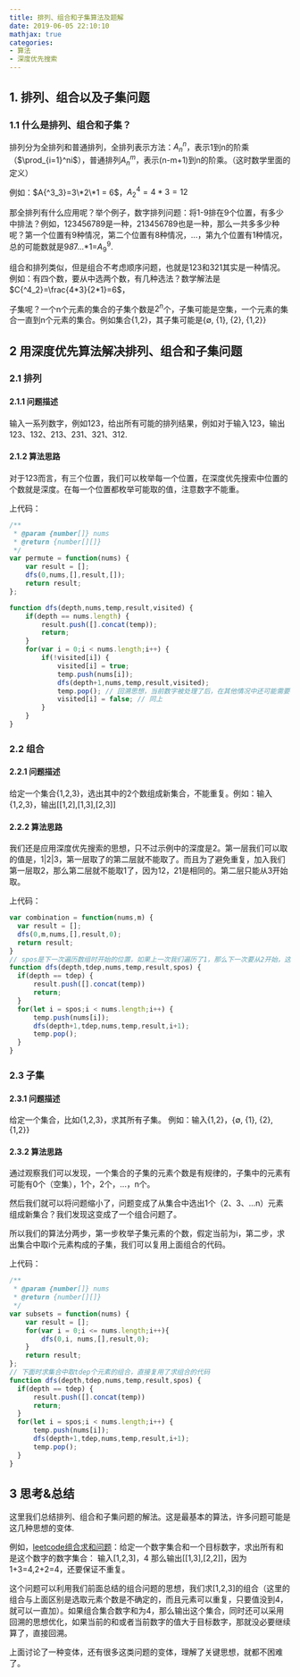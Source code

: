 ```yaml
---
title: 排列、组合和子集算法及题解
date: 2019-06-05 22:10:10
mathjax: true
categories:
- 算法
- 深度优先搜索
---
```

<!-- <script type="text/x-mathjax-config">
  MathJax.Hub.Config({tex2jax: {inlineMath: [['$','$'], ['\\(','\\)']]}});
</script>
<script type="text/javascript" async
  src="https://cdnjs.cloudflare.com/ajax/libs/mathjax/2.7.4/latest.js?config=TeX-MML-AM_CHTML">
</script> -->

## 1. 排列、组合以及子集问题
### 1.1 什么是排列、组合和子集？
排列分为全排列和普通排列，全排列表示方法：$A{^n_n}$，表示1到n的阶乘（$\prod_{i=1}^ni$），普通排列$A{^m_n}$，表示(n-m+1)到n的阶乘。（这时数学里面的定义）

例如：$A{^3_3}=3\*2\*1 = 6$，$A{^4_2}=4*3=12$

那全排列有什么应用呢？举个例子，数字排列问题：将1-9排在9个位置，有多少中排法？例如，123456789是一种，213456789也是一种，那么一共多多少种呢？第一个位置有9种情况，第二个位置有8种情况，...，第九个位置有1种情况，总的可能数就是9*8*7...*1=$A{^9_9}$.

组合和排列类似，但是组合不考虑顺序问题，也就是123和321其实是一种情况。例如：有四个数，要从中选两个数，有几种选法？数学解法是$C{^4_2}=\frac{4*3}{2*1}=6$，

子集呢？一个n个元素的集合的子集个数是$2^n$个，子集可能是空集，一个元素的集合一直到n个元素的集合。例如集合{1,2}，其子集可能是{$\emptyset$, {1}, {2}, {1,2}}

## 2 用深度优先算法解决排列、组合和子集问题
### 2.1 排列
#### 2.1.1 问题描述
输入一系列数字，例如123，给出所有可能的排列结果，例如对于输入123，输出123、132、213、231、321、312.

#### 2.1.2 算法思路
对于123而言，有三个位置，我们可以枚举每一个位置，在深度优先搜索中位置的个数就是深度。在每一个位置都枚举可能取的值，注意数字不能重。

上代码：
```js
/**
 * @param {number[]} nums
 * @return {number[][]}
 */
var permute = function(nums) {
    var result = [];
    dfs(0,nums,[],result,[]);
    return result;
};

function dfs(depth,nums,temp,result,visited) {
    if(depth == nums.length) {
        result.push([].concat(temp));
        return;
    }
    for(var i = 0;i < nums.length;i++) {
        if(!visited[i]) {
            visited[i] = true;
            temp.push(nums[i]);
            dfs(depth+1,nums,temp,result,visited);
            temp.pop(); // 回溯思想，当前数字被处理了后，在其他情况中还可能需要被处理。
            visited[i] = false; // 同上
        }
    }
}
```
### 2.2 组合
#### 2.2.1 问题描述
给定一个集合{1,2,3}，选出其中的2个数组成新集合，不能重复。例如：输入{1,2,3}，输出[[1,2],[1,3],[2,3]]

#### 2.2.2 算法思路
我们还是应用深度优先搜索的思想，只不过示例中的深度是2。第一层我们可以取的值是，1|2|3，第一层取了的第二层就不能取了。而且为了避免重复，加入我们第一层取2，那么第二层就不能取1了，因为12，21是相同的。第二层只能从3开始取。

上代码：
```js
var combination = function(nums,m) {
  var result = [];
  dfs(0,m,nums,[],result,0);
  return result;
}
// spos是下一次遍历数组时开始的位置，如果上一次我们遍历了1，那么下一次要从2开始，这样才能保证不重复
function dfs(depth,tdep,nums,temp,result,spos) {
  if(depth == tdep) {
      result.push([].concat(temp))
      return;
  }
  for(let i = spos;i < nums.length;i++) {
      temp.push(nums[i]);
      dfs(depth+1,tdep,nums,temp,result,i+1);
      temp.pop();
  }
}
```
### 2.3 子集
#### 2.3.1 问题描述
给定一个集合，比如{1,2,3}，求其所有子集。
例如：输入{1,2}，{$\emptyset$, {1}, {2}, {1,2}}

#### 2.3.2 算法思路
通过观察我们可以发现，一个集合的子集的元素个数是有规律的，子集中的元素有可能有0个（空集），1个，2个，...，n个。

然后我们就可以将问题缩小了，问题变成了从集合中选出1个（2、3、...n）元素组成新集合？我们发现这变成了一个组合问题了。

所以我们的算法分两步，第一步枚举子集元素的个数，假定当前为i，第二步，求出集合中取i个元素构成的子集，我们可以复用上面组合的代码。

上代码：

```js
/**
 * @param {number[]} nums
 * @return {number[][]}
 */
var subsets = function(nums) {
    var result = [];
    for(var i = 0;i <= nums.length;i++){
        dfs(0,i, nums,[],result,0);
    }
    return result;
};
// 下面时求集合中取tdep个元素的组合，直接复用了求组合的代码
function dfs(depth,tdep,nums,temp,result,spos) {
  if(depth == tdep) {
      result.push([].concat(temp))
      return;
  }
  for(let i = spos;i < nums.length;i++) {
      temp.push(nums[i]);
      dfs(depth+1,tdep,nums,temp,result,i+1);
      temp.pop();
  }
}
```

## 3 思考&总结
这里我们总结排列、组合和子集问题的解法。这是最基本的算法，许多问题可能是这几种思想的变体.

例如，[leetcode组合求和问题](https://leetcode.com/problems/combination-sum/)：给定一个数字集合和一个目标数字，求出所有和是这个数字的数字集合：
输入[1,2,3]，4
那么输出[[1,3],[2,2]]，因为1+3=4,2+2=4，还要保证不重复。

这个问题可以利用我们前面总结的组合问题的思想，我们求[1,2,3]的组合（这里的组合与上面区别是选取元素个数是不确定的，而且元素可以重复，只要值没到4，就可以一直加）。如果组合集合数字和为4，那么输出这个集合，同时还可以采用回溯的思想优化，如果当前的和或者当前数字的值大于目标数字，那就没必要继续算了，直接回溯。

上面讨论了一种变体，还有很多这类问题的变体，理解了关键思想，就都不困难了。